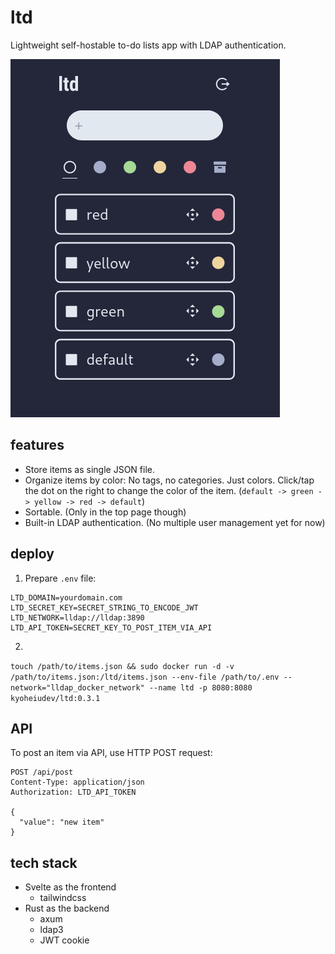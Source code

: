 # ltd

Lightweight self-hostable to-do lists app with LDAP authentication.

![screenshot.png](screenshot.png)

## features
- Store items as single JSON file.
- Organize items by color: No tags, no categories. Just colors. Click/tap the dot on the right to change the color of the item. (`default -> green -> yellow -> red -> default`)
- Sortable. (Only in the top page though)
- Built-in LDAP authentication. (No multiple user management yet for now)

## deploy
1. Prepare `.env` file:

```
LTD_DOMAIN=yourdomain.com
LTD_SECRET_KEY=SECRET_STRING_TO_ENCODE_JWT
LTD_NETWORK=lldap://lldap:3890
LTD_API_TOKEN=SECRET_KEY_TO_POST_ITEM_VIA_API
```

2. 
`touch /path/to/items.json && sudo docker run -d -v /path/to/items.json:/ltd/items.json --env-file /path/to/.env --network="lldap_docker_network" --name ltd -p 8080:8080 kyoheiudev/ltd:0.3.1`

## API
To post an item via API, use HTTP POST request:

```http
POST /api/post
Content-Type: application/json
Authorization: LTD_API_TOKEN

{
  "value": "new item"
}
```

## tech stack
- Svelte as the frontend
  - tailwindcss
- Rust as the backend
  - axum
  - ldap3
  - JWT cookie
